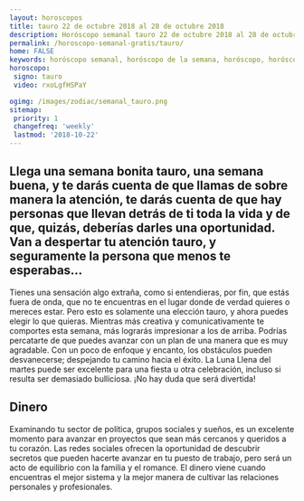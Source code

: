 ```yaml
---
layout: horoscopos
title: tauro 22 de octubre 2018 al 28 de octubre 2018 
description: Horóscopo semanal tauro 22 de octubre 2018 al 28 de octubre 2018. Llega una semana bonita tauro, una semana buena, y te darás cuenta de que llamas de sobre manera la atención, te darás cuenta de que hay personas que llevan detrás de ti toda la vida y de que, quizás, deberías darles una oportunidad. Van a despertar tu atención tauro, y seguramente la persona que menos te esperabas…
permalink: /horoscopo-semanal-gratis/tauro/
home: FALSE
keywords: horóscopo semanal, horóscopo de la semana, horóscopo, horóscopo gratis,horóscopos, horóscopo esperanza gracia, horoscopos tauro la semana, horóscopos gratis, Tarot, Astrologia, Zodíaco, tauro, horoscopo gratis, semanal
horoscopo:
 signo: tauro
 video: rxoLgfHSPaY

ogimg: /images/zodiac/semanal_tauro.png
sitemap:
 priority: 1
 changefreq: 'weekly'
 lastmod: '2018-10-22'
---
```




## Llega una semana bonita tauro, una semana buena, y te darás cuenta de que llamas de sobre manera la atención, te darás cuenta de que hay personas que llevan detrás de ti toda la vida y de que, quizás, deberías darles una oportunidad. Van a despertar tu atención tauro, y seguramente la persona que menos te esperabas…

Tienes una sensación algo extraña, como si entendieras, por fin, que estás fuera de onda, que no te encuentras en el lugar donde de verdad quieres o mereces estar. Pero esto es solamente una elección tauro, y ahora puedes elegir lo que quieras.
Mientras más creativa y comunicativamente te comportes esta semana, más lograrás impresionar a los de arriba. Podrías percatarte de que puedes avanzar con un plan de una manera que es muy agradable. Con un poco de enfoque y encanto, los obstáculos pueden desvanecerse; despejando tu camino hacia el éxito. La Luna Llena del martes puede ser excelente para una fiesta u otra celebración, incluso si resulta ser demasiado bulliciosa. ¡No hay duda que será divertida!

## Dinero

Examinando tu sector de política, grupos sociales y sueños, es un excelente momento para avanzar en proyectos que sean más cercanos y queridos a tu corazón. Las redes sociales ofrecen la oportunidad de descubrir secretos que pueden hacerte avanzar en tu puesto de trabajo, pero será un acto de equilibrio con la familia y el romance. El dinero viene cuando encuentras el mejor sistema y la mejor manera de cultivar las relaciones personales y profesionales.